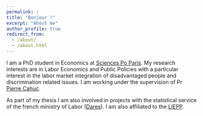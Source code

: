 ```yaml
---
permalink: /
title: "Bonjour !"
excerpt: "About me"
author_profile: true
redirect_from: 
  - /about/
  - /about.html
---
```


I am a PhD student in Economics at [Sciences Po Paris](https://www.sciencespo.fr/department-economics/en.html). My research interests are in Labor Economics and Public Policies with a particular interest in the labor market integration of disadvantaged people and discrimination related issues. I am working under the supervision of Pr [Pierre Cahuc](https://sites.google.com/site/pierrecahuc/).

As part of my thesis I am also involved in projects with the statistical service of the french ministry of Labor ([Dares](https://dares.travail-emploi.gouv.fr)). I am also affiliated to the [LIEPP](https://www.sciencespo.fr/liepp/en/users/pierrevilledieu.html).